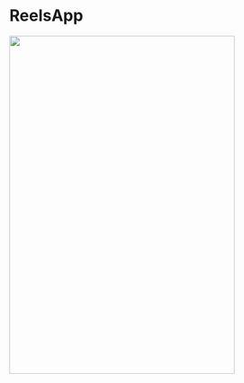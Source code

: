 # ReelsApp




<img src="https://user-images.githubusercontent.com/42689087/155707508-bbb2920c-c438-4a9d-b594-b335c91e3747.png" width=400 height=600>
